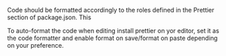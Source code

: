 Code should be formatted accordingly to the roles defined in the Prettier section of package.json. This

To auto-format the code when editing install prettier on yor editor, set it as the code formatter and enable format on save/format on paste depending on your preference.
